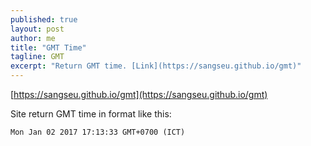 ```yaml
---
published: true
layout: post
author: me
title: "GMT Time"
tagline: GMT
excerpt: "Return GMT time. [Link](https://sangseu.github.io/gmt)"
---
```


[https://sangseu.github.io/gmt](https://sangseu.github.io/gmt)

<p>Site return GMT time in format like this:</p>
<code>Mon Jan 02 2017 17:13:33 GMT+0700 (ICT)</code>
